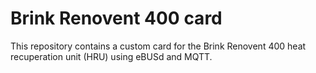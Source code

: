 # Brink Renovent 400 card
This repository contains a custom card for the Brink Renovent 400 heat recuperation unit (HRU) using eBUSd and MQTT.